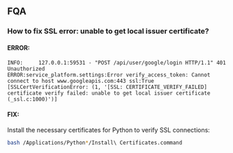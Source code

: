 ## FQA

### How to fix SSL error: unable to get local issuer certificate?

#### ERROR:

```
INFO:     127.0.0.1:59531 - "POST /api/user/google/login HTTP/1.1" 401 Unauthorized
ERROR:service_platform.settings:Error verify_access_token: Cannot connect to host www.googleapis.com:443 ssl:True [SSLCertVerificationError: (1, '[SSL: CERTIFICATE_VERIFY_FAILED] certificate verify failed: unable to get local issuer certificate (_ssl.c:1000)')]
```

#### FIX:

Install the necessary certificates for Python to verify SSL connections:

```bash
bash /Applications/Python*/Install\ Certificates.command
```
